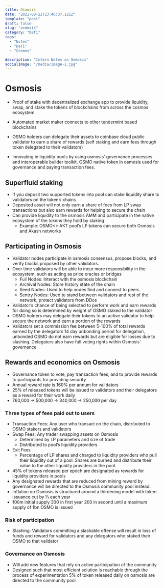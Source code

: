 ```yaml
---
title: Osmosis
date: "2021-08-22T23:46:37.121Z"
template: "post"
draft: false
slug: "osmosis"
category: "Defi"
tags:
  - "Notes"
  - "DeFi"
  - "Cosmos"

description: "Intern Notes on Osmosis"
socialImage: "/media/image-2.jpg"
---
```


# Osmosis
- Proof of stake with decentralized exchange app to provide liquidity, swap, and stake the tokens of blockchains from across the cosmos ecosystem

- Automated market maker connects to other tendermint based blockchains

- OSMO holders can delegate their assets to coinbase cloud public validator to earn a share of rewards (self staking and earn fees through token delegated to their validators)

- Innovating in liquidity pools by using osmosis’ governance processes and interoperable builder toolkit. OSMO native token in osmosis used for governance and paying transaction fees.

## Superfluid staking 
- If you deposit two supported tokens into pool can stake liquidity share to validators on the token’s chains
- Deposited asset will not only earn a share of fees from LP swap transactions but also earn rewards for helping to secure the chain
- Can provide liquidity to the osmosis AMM and participate in the native ecosystem of the tokens they hold by staking
    - Example: OSMO<> AKT pool’s LP tokens can secure both Osmosis and Akash networks

## Participating in Osmosis
- Validator nodes participate in osmosis consensus, propose blocks, and verify blocks proposed by other validators.
- Over time validators will be able to incur more responsibility in the ecosystem, such as acting as price oracles or bridges
    - Full Nodes: Interact with the osmosis blockchain
    - Archival Nodes: Store history state of the chain
    - Seed Nodes: Used to help nodes find and connect to peers
    - Sentry Nodes: Used to stand between validators and rest of the network, protect validators from DDos
- Validator’s chance of being selected to perform work and earn rewards for doing so is determined by weight of OSMO staked to the validator
- OSMO holders may delegate their tokens to an active validator to  help secure the network and earn a portion of the rewards
- Validators set a commission fee between 5-100% of total rewards  earned by the delegators
14 day unbonding period for delegation, unbonded OSMO do not earn rewards but are eligible for losses due to slashing. Delegators also have full voting rights within Osmosis’ governance

## Rewards and economics on Osmosis
- Governance token to vote, pay transaction fees, and to provide rewards to participants for providing security
- Annual reward rate is 160% per annum for validators
- 25% of released tokens will be issued to validators and their delegators as a reward for their work daily
- 760,000 -> 500,000 -> 340,000 -> 250,000 per day

### Three types of fees paid out to users
- Transaction Fees: Any user who transact on the chain, distributed to OSMO stakers and validators
- Swap Fees: Any trader swapping assets on Osmosis
    - Determined by LP parameters and size of trade
    - Distributed to pool’s liquidity providers
- Exit Fees
    - Percentage of LP shares and charged to liquidity providers who pull their liquidity out of a pool. Shares are burned and distribute their value to the other liquidity providers in the pool.
- 45% of tokens released per epoch are designated as rewards for liquidity providers in pools
- Any designated rewards that are reduced from mining reward by governance will be directed to the Osmosis community pool instead.
- Inflation on Osmosis is structured around a thirdening model with token issuance cut by ⅓ each year
- 100m initial supply 300 in first year 200 in second until a maximum supply of 1bn OSMO is issued

### Risk of participation
- Slashing: Validators committing a slashable offense will result in loss of funds and reward for validators and any delegators who staked their OSMO to that validator

### Governance on Osmosis
- Will add new features that rely on active participation of the community
- Designed such that most efficient solution is reachable through the process of experimentation
5% of token released daily on osmosis are directed to the community pool.